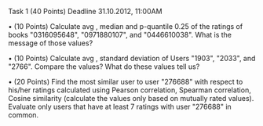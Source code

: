 Task 1 (40 Points)
Deadline 31.10.2012, 11:00AM

• (10 Points) Calculate avg , median  and p-quantile 0.25 of the ratings of books "0316095648", "0971880107", and "0446610038". What is the message of those values?

• (10 Points) Calculate avg , standard deviation of Users "1903", "2033", and "2766". Compare the values? What do these values tell us?

• (20 Points) Find the most similar user to user "276688" with respect to his/her ratings calculated using Pearson correlation, Spearman correlation, Cosine similarity (calculate the values only based on mutually rated values). Evaluate only users that have at least 7 ratings with user "276688" in common.